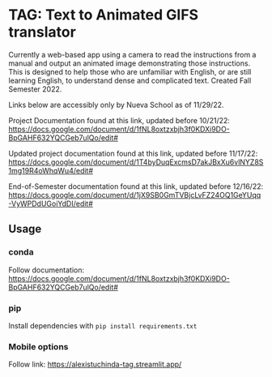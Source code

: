 # TAG: Text to Animated GIFS translator
Currently a web-based app using a camera to read the instructions from a manual and output an animated image demonstrating those instructions. This is designed to help those who are unfamiliar with English, or are still learning English, to understand dense and complicated text.
Created Fall Semester 2022. 

Links below are accessibly only by Nueva School as of 11/29/22. 

Project Documentation found at this link, updated before 10/21/22: https://docs.google.com/document/d/1fNL8oxtzxbjh3f0KDXi9DO-BpGAHF632YQCGeb7ulQo/edit# 

Updated project documentation found at this link, updated before 11/17/22: https://docs.google.com/document/d/1T4byDuqExcmsD7akJBxXu6vlNYZ8S1mg19R4oWhqWu4/edit#

End-of-Semester documentation found at this link, updated before 12/16/22: https://docs.google.com/document/d/1jX9SB0GmTVBjcLvFZ24OQ1GeYUqq-VyWPDdUGoiYdDI/edit#

## Usage

### conda

Follow documentation: https://docs.google.com/document/d/1fNL8oxtzxbjh3f0KDXi9DO-BpGAHF632YQCGeb7ulQo/edit# 

### pip

Install dependencies with `pip install requirements.txt`

### Mobile options

Follow link: https://alexistuchinda-tag.streamlit.app/ 
